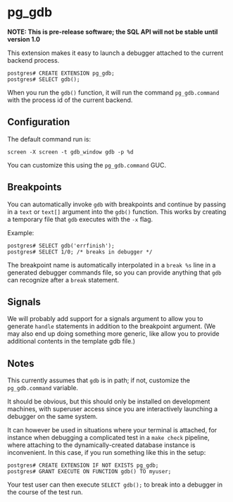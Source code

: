 pg_gdb
======

**NOTE: This is pre-release software; the SQL API will not be stable until version 1.0**

This extension makes it easy to launch a debugger attached to the current backend process.

```
postgres# CREATE EXTENSION pg_gdb;
postgres# SELECT gdb();
```

When you run the `gdb()` function, it will run the command `pg_gdb.command` with
the process id of the current backend.

Configuration
-------------

The default command run is:

```
screen -X screen -t gdb_window gdb -p %d
```

You can customize this using the `pg_gdb.command` GUC.


Breakpoints
-----------

You can automatically invoke `gdb` with breakpoints and continue by passing in a
`text` or `text[]` argument into the `gdb()` function.  This works by creating a
temporary file that `gdb` executes with the `-x` flag.

Example:

```
postgres# SELECT gdb('errfinish');
postgres# SELECT 1/0; /* breaks in debugger */
```

The breakpoint name is automatically interpolated in a `break %s` line in a
generated debugger commands file, so you can provide anything that `gdb` can
recognize after a `break` statement.


Signals
-------

We will probably add support for a signals argument to allow you to generate
`handle` statements in addition to the breakpoint argument.  (We may also end up
doing something more generic, like allow you to provide additional contents in
the template gdb file.)

Notes
-----

This currently assumes that `gdb` is in path; if not, customize the
`pg_gdb.command` variable.

It should be obvious, but this should only be installed on development machines,
with superuser access since you are interactively launching a debugger on the
same system.

It can however be used in situations where your terminal is attached, for
instance when debugging a complicated test in a `make check` pipeline, where
attaching to the dynamically-created database instance is inconvenient.  In this
case, if you run something like this in the setup:

```
postgres# CREATE EXTENSION IF NOT EXISTS pg_gdb;
postgres# GRANT EXECUTE ON FUNCTION gdb() TO myuser;
```

Your test user can then execute `SELECT gdb();` to break into a debugger in the
course of the test run.
